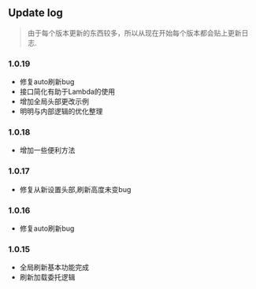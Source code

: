 ## Update log

>由于每个版本更新的东西较多，所以从现在开始每个版本都会贴上更新日志.


### 1.0.19

  * 修复auto刷新bug
  * 接口简化有助于Lambda的使用
  * 增加全局头部更改示例
  * 明明与内部逻辑的优化整理

### 1.0.18

  * 增加一些便利方法

### 1.0.17

  * 修复从新设置头部,刷新高度未变bug

### 1.0.16

  * 修复auto刷新bug

### 1.0.15

  * 全局刷新基本功能完成
  * 刷新加载委托逻辑